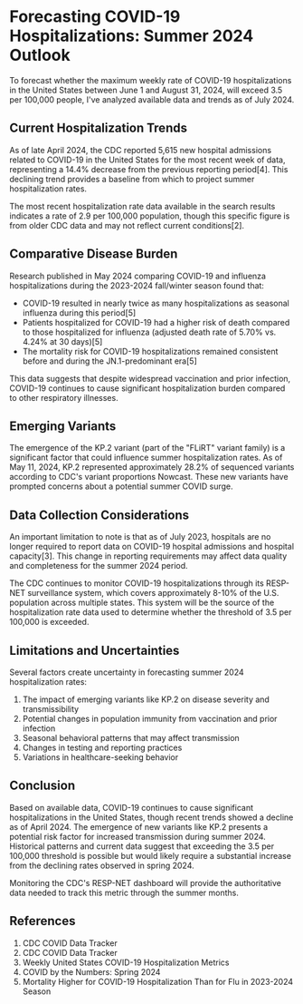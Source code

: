 # Forecasting COVID-19 Hospitalizations: Summer 2024 Outlook

To forecast whether the maximum weekly rate of COVID-19 hospitalizations in the United States between June 1 and August 31, 2024, will exceed 3.5 per 100,000 people, I've analyzed available data and trends as of July 2024.

## Current Hospitalization Trends

As of late April 2024, the CDC reported 5,615 new hospital admissions related to COVID-19 in the United States for the most recent week of data, representing a 14.4% decrease from the previous reporting period[4]. This declining trend provides a baseline from which to project summer hospitalization rates.

The most recent hospitalization rate data available in the search results indicates a rate of 2.9 per 100,000 population, though this specific figure is from older CDC data and may not reflect current conditions[2].

## Comparative Disease Burden

Research published in May 2024 comparing COVID-19 and influenza hospitalizations during the 2023-2024 fall/winter season found that:

- COVID-19 resulted in nearly twice as many hospitalizations as seasonal influenza during this period[5]
- Patients hospitalized for COVID-19 had a higher risk of death compared to those hospitalized for influenza (adjusted death rate of 5.70% vs. 4.24% at 30 days)[5]
- The mortality risk for COVID-19 hospitalizations remained consistent before and during the JN.1-predominant era[5]

This data suggests that despite widespread vaccination and prior infection, COVID-19 continues to cause significant hospitalization burden compared to other respiratory illnesses.

## Emerging Variants

The emergence of the KP.2 variant (part of the "FLiRT" variant family) is a significant factor that could influence summer hospitalization rates. As of May 11, 2024, KP.2 represented approximately 28.2% of sequenced variants according to CDC's variant proportions Nowcast. These new variants have prompted concerns about a potential summer COVID surge.

## Data Collection Considerations

An important limitation to note is that as of July 2023, hospitals are no longer required to report data on COVID-19 hospital admissions and hospital capacity[3]. This change in reporting requirements may affect data quality and completeness for the summer 2024 period.

The CDC continues to monitor COVID-19 hospitalizations through its RESP-NET surveillance system, which covers approximately 8-10% of the U.S. population across multiple states. This system will be the source of the hospitalization rate data used to determine whether the threshold of 3.5 per 100,000 is exceeded.

## Limitations and Uncertainties

Several factors create uncertainty in forecasting summer 2024 hospitalization rates:

1. The impact of emerging variants like KP.2 on disease severity and transmissibility
2. Potential changes in population immunity from vaccination and prior infection
3. Seasonal behavioral patterns that may affect transmission
4. Changes in testing and reporting practices
5. Variations in healthcare-seeking behavior

## Conclusion

Based on available data, COVID-19 continues to cause significant hospitalizations in the United States, though recent trends showed a decline as of April 2024. The emergence of new variants like KP.2 presents a potential risk factor for increased transmission during summer 2024. Historical patterns and current data suggest that exceeding the 3.5 per 100,000 threshold is possible but would likely require a substantial increase from the declining rates observed in spring 2024.

Monitoring the CDC's RESP-NET dashboard will provide the authoritative data needed to track this metric through the summer months.

## References

1. CDC COVID Data Tracker
2. CDC COVID Data Tracker
3. Weekly United States COVID-19 Hospitalization Metrics
4. COVID by the Numbers: Spring 2024
5. Mortality Higher for COVID-19 Hospitalization Than for Flu in 2023-2024 Season